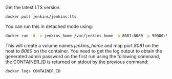 Get the latest LTS version.
```bash
docker pull jenkins/jenkins:lts
```
You can run this in detached mode using:
```bash
docker run -d -v jenkins_home:/var/jenkins_home -p 8081:8080 -p 50000:50000 jenkins/jenkins:lts
```
This will create a volume names *jenkins_home* and map port *8081* on the host to *8080* on the container. You need to get the log output to obtain the generated admin password on the first run using the following command, the CONTAINER_ID is returned on stdout by the previous command:
```bash
docker logs CONTAINER_ID
```
